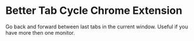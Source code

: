# Better Tab Cycle Chrome Extension
Go back and forward between last tabs in the current window. Useful if you have more then one monitor. 
